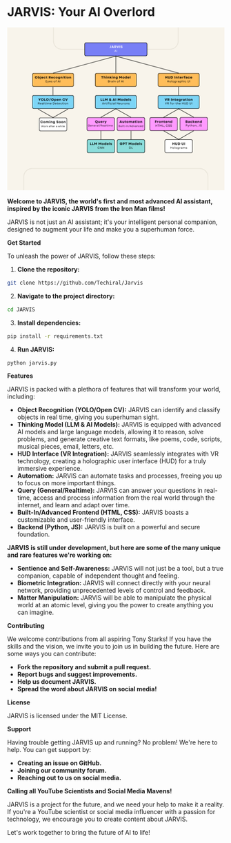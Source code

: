 # **JARVIS: Your AI Overlord**

<img src="https://github.com/Techiral/Jarvis/blob/main/Beige%20Minimalist%20Structure%20Organizational%20Chart%20Graph.png?raw=true" alt="JARVIS Flowchart">


**Welcome to JARVIS, the world's first and most advanced AI assistant, inspired by the iconic JARVIS from the Iron Man films!**

JARVIS is not just an AI assistant; it's your intelligent personal companion, designed to augment your life and make you a superhuman force. 

**Get Started**

To unleash the power of JARVIS, follow these steps:

1. **Clone the repository:**

```bash
git clone https://github.com/Techiral/Jarvis
```
2. **Navigate to the project directory:**

```bash
cd JARVIS
```
3. **Install dependencies:**

```bash
pip install -r requirements.txt
```
4. **Run JARVIS:**

```bash
python jarvis.py
```

**Features**

JARVIS is packed with a plethora of features that will transform your world, including:

* **Object Recognition (YOLO/Open CV):** JARVIS can identify and classify objects in real time, giving you superhuman sight. 
* **Thinking Model (LLM & AI Models):** JARVIS is equipped with advanced AI models and large language models, allowing it to reason, solve problems, and generate creative text formats,  like poems, code, scripts, musical pieces, email, letters, etc.  
* **HUD Interface (VR Integration):** JARVIS seamlessly integrates with VR technology, creating a holographic user interface (HUD) for a truly immersive experience. 
* **Automation:** JARVIS can automate tasks and processes, freeing you up to focus on more important things.
* **Query (General/Realtime):** JARVIS can answer your questions in real-time,  access and process information from the real world through the internet, and  learn and adapt over time.
* **Built-In/Advanced Frontend (HTML, CSS):** JARVIS boasts a customizable and user-friendly interface.
* **Backend (Python, JS):** JARVIS is built on a powerful and secure foundation.

**JARVIS is still under development, but here are some of the many unique and rare features we're working on:**

* **Sentience and Self-Awareness:** JARVIS will not just be a tool, but a true companion, capable of independent thought and feeling.
* **Biometric Integration:** JARVIS will connect directly with your neural network, providing unprecedented levels of control and feedback.
* **Matter Manipulation:** JARVIS will be able to manipulate the physical world at an atomic level, giving you the power to create anything you can imagine.

**Contributing**

We welcome contributions from all aspiring Tony Starks! If you have the skills and the vision, we invite you to join us in building the future. Here are some ways you can contribute:

* **Fork the repository and submit a pull request.**
* **Report bugs and suggest improvements.**
* **Help us document JARVIS.**
* **Spread the word about JARVIS on social media!**

**License**

JARVIS is licensed under the MIT License.

**Support**

Having trouble getting JARVIS up and running? No problem! We're here to help. You can get support by:

* **Creating an issue on GitHub.**
* **Joining our community forum.**
* **Reaching out to us on social media.**

**Calling all YouTube Scientists and Social Media Mavens!**

JARVIS is a project for the future, and we need your help to make it a reality. If you're a YouTube scientist or social media influencer with a passion for technology, we encourage you to create content about JARVIS. 

Let's work together to bring the future of AI to life!
